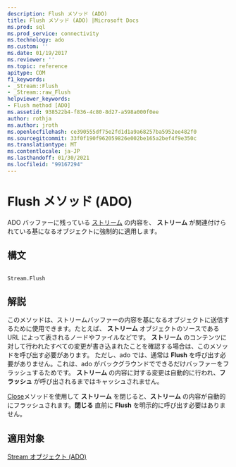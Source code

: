 ```yaml
---
description: Flush メソッド (ADO)
title: Flush メソッド (ADO) |Microsoft Docs
ms.prod: sql
ms.prod_service: connectivity
ms.technology: ado
ms.custom: ''
ms.date: 01/19/2017
ms.reviewer: ''
ms.topic: reference
apitype: COM
f1_keywords:
- _Stream::Flush
- _Stream::raw_Flush
helpviewer_keywords:
- Flush method [ADO]
ms.assetid: 938522b4-f836-4c80-8d27-a598a000f0ee
author: rothja
ms.author: jroth
ms.openlocfilehash: ce390555df75e2fd1d1a9a68257ba5952ee482f0
ms.sourcegitcommit: 33f0f190f962059826e002be165a2bef4f9e350c
ms.translationtype: MT
ms.contentlocale: ja-JP
ms.lasthandoff: 01/30/2021
ms.locfileid: "99167294"
---
```

# <a name="flush-method-ado"></a>Flush メソッド (ADO)
ADO バッファーに残っている [ストリーム](./stream-object-ado.md) の内容を、 **ストリーム** が関連付けられている基になるオブジェクトに強制的に適用します。  
  
## <a name="syntax"></a>構文  
  
```  
  
Stream.Flush  
```  
  
## <a name="remarks"></a>解説  
 このメソッドは、ストリームバッファーの内容を基になるオブジェクトに送信するために使用できます。たとえば、 **ストリーム** オブジェクトのソースである URL によって表されるノードやファイルなどです。 **ストリーム** のコンテンツに対して行われたすべての変更が書き込まれたことを確認する場合は、このメソッドを呼び出す必要があります。 ただし、ado では、通常は **Flush** を呼び出す必要がありません。これは、ado がバックグラウンドでできるだけバッファーをフラッシュするためです。 **ストリーム** の内容に対する変更は自動的に行われ、**フラッシュ** が呼び出されるまではキャッシュされません。  
  
 [Close](./close-method-ado.md)メソッドを使用して **ストリーム** を閉じると、**ストリーム** の内容が自動的にフラッシュされます。**閉じる** 直前に **Flush** を明示的に呼び出す必要はありません。  
  
## <a name="applies-to"></a>適用対象  
 [Stream オブジェクト (ADO)](./stream-object-ado.md)